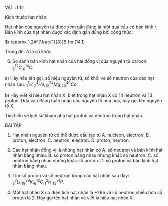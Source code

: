 VẬT LÍ 12

Kích thước hạt nhân

Hạt nhân của nguyên tử được xem gần đúng là một quả cầu có bán kính r. Bán kính của hạt nhân được xác định gần đúng bởi công thức:

$r \approx 1,2A^{\frac{1}{3}}$ fm     (14.1)

Trong đó: A là số khối.

6. So sánh bán kính hạt nhân của hai đồng vị của nguyên tử carbon: $^{12}_6C, ^{14}_6C$.

a) Hãy nêu tên gọi, số hiệu nguyên tử, số khối và số neutron của các hạt nhân sau: $^1_1H, ^4_2He, ^{24}_{12}Mg, ^{40}_{20}Ca$.

b) Hãy viết kí hiệu hạt nhân X, biết trong hạt nhân X có 14 neutron và 13 proton. Dựa vào Bảng tuần hoàn các nguyên tố hoá học, hãy gọi tên nguyên tố X.

Tìm hiểu về lịch sử khám phá hạt proton và neutron trong hạt nhân.

BÀI TẬP

1. Hạt nhân nguyên tử có thể được cấu tạo từ
   A. nucleon, electron.           B. proton, electron.
   C. neutron, electron.           D. proton, neutron.

2. Các hạt nhân đồng vị là những hạt nhân có
   A. số neutron và bán kính hạt nhân bằng nhau.
   B. số proton bằng nhau nhưng khác số neutron.
   C. số neutron bằng nhau nhưng khác số proton.
   D. số proton và bán kính hạt nhân bằng nhau.

3. Tìm số proton và số neutron trong các hạt nhân sau đây: $^7_3Li, ^{39}_{19}K, ^{12}_6C, ^2_1H, ^{31}_{15}P$.

4. Một hạt nhân X có điện tích hạt nhân là +26e và số neutron nhiều hơn số proton là 2. Hãy gọi tên hạt nhân và viết kí hiệu hạt nhân X.
